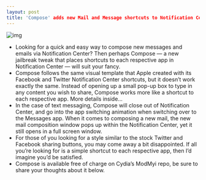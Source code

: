 ```yaml
---
layout: post
title: 'Compose' adds new Mail and Message shortcuts to Notification Center
---
```

![img](http://media.idownloadblog.com/wp-content/uploads/2013/03/Compose-01.png)
* Looking for a quick and easy way to compose new messages and emails via Notification Center? Then perhaps Compose — a new jailbreak tweak that places shortcuts to each respective app in Notification Center — will suit your fancy.
* Compose follows the same visual template that Apple created with its Facebook and Twitter Notification Center shortcuts, but it doesn’t work exactly the same. Instead of opening up a small pop-up box to type in any content you wish to share, Compose works more like a shortcut to each respective app. More details inside…
* In the case of text messaging, Compose will close out of Notification Center, and go into the app switching animation when switching over to the Messages app. When it comes to composing a new mail, the new mail composition window pops up within the Notification Center, yet it still opens in a full screen window.
* For those of you looking for a style similar to the stock Twitter and Facebook sharing buttons, you may come away a bit disappointed. If all you’re looking for is a simple shortcut to each respective app, then I’d imagine you’d be satisfied.
* Compose is available free of charge on Cydia’s ModMyi repo, be sure to share your thoughts about it below.

